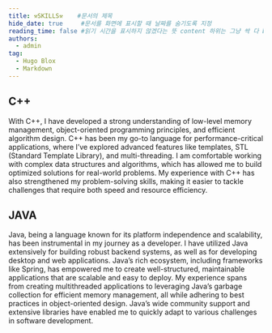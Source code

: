 ```yaml
---
title: ⚒️SKILLS⚒️    #문서의 제목
hide_date: true     #문서를 화면에 표시할 때 날짜를 숨기도록 지정
reading_time: false #읽기 시간을 표시하지 않겠다는 뜻 content 하위는 그냥 싹 다 body
authors:
  - admin
tag:
  - Hugo Blox
  - Markdown
---
```



## C++
With C++, I have developed a strong understanding of low-level memory management, object-oriented programming principles, and efficient algorithm design. C++ has been my go-to language for performance-critical applications, where I’ve explored advanced features like templates, STL (Standard Template Library), and multi-threading. I am comfortable working with complex data structures and algorithms, which has allowed me to build optimized solutions for real-world problems. My experience with C++ has also strengthened my problem-solving skills, making it easier to tackle challenges that require both speed and resource efficiency.

## JAVA
Java, being a language known for its platform independence and scalability, has been instrumental in my journey as a developer. I have utilized Java extensively for building robust backend systems, as well as for developing desktop and web applications. Java’s rich ecosystem, including frameworks like Spring, has empowered me to create well-structured, maintainable applications that are scalable and easy to deploy. My experience spans from creating multithreaded applications to leveraging Java’s garbage collection for efficient memory management, all while adhering to best practices in object-oriented design. Java’s wide community support and extensive libraries have enabled me to quickly adapt to various challenges in software development.

